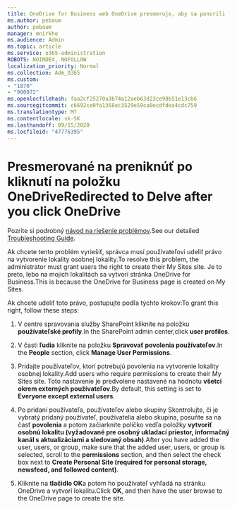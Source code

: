 ```yaml
---
title: OneDrive for Business web OneDrive presmeruje, aby sa ponorili
ms.author: pebaum
author: pebaum
manager: mnirkhe
ms.audience: Admin
ms.topic: article
ms.service: o365-administration
ROBOTS: NOINDEX, NOFOLLOW
localization_priority: Normal
ms.collection: Adm_O365
ms.custom:
- "1870"
- "900072"
ms.openlocfilehash: faa2cf25270a3b74a12aeb63d23ce98b51e13cb6
ms.sourcegitcommit: c6692ce0fa1358ec3529e59ca0ecdfdea4cdc759
ms.translationtype: MT
ms.contentlocale: sk-SK
ms.lasthandoff: 09/15/2020
ms.locfileid: "47776395"
---
```

# <a name="redirected-to-delve-after-you-click-onedrive"></a><span data-ttu-id="d3f07-102">Presmerované na preniknúť po kliknutí na položku OneDrive</span><span class="sxs-lookup"><span data-stu-id="d3f07-102">Redirected to Delve after you click OneDrive</span></span>

<span data-ttu-id="d3f07-103">Pozrite si podrobný [návod na riešenie problémov](https://docs.microsoft.com/sharepoint/support/sites/troubleshooting-guide-for-sites-stopped-at-provisioning).</span><span class="sxs-lookup"><span data-stu-id="d3f07-103">See our detailed [Troubleshooting Guide](https://docs.microsoft.com/sharepoint/support/sites/troubleshooting-guide-for-sites-stopped-at-provisioning).</span></span>

<span data-ttu-id="d3f07-104">Ak chcete tento problém vyriešiť, správca musí používateľovi udeliť právo na vytvorenie lokality osobnej lokality.</span><span class="sxs-lookup"><span data-stu-id="d3f07-104">To resolve this problem, the administrator must grant users the right to create their My Sites site.</span></span> <span data-ttu-id="d3f07-105">Je to preto, lebo na mojich lokalitách sa vytvorí stránka OneDrive for Business.</span><span class="sxs-lookup"><span data-stu-id="d3f07-105">This is because the OneDrive for Business page is created on My Sites.</span></span>

<span data-ttu-id="d3f07-106">Ak chcete udeliť toto právo, postupujte podľa týchto krokov:</span><span class="sxs-lookup"><span data-stu-id="d3f07-106">To grant this right, follow these steps:</span></span>

1. <span data-ttu-id="d3f07-107">V centre spravovania služby SharePoint kliknite na položku **používateľské profily**.</span><span class="sxs-lookup"><span data-stu-id="d3f07-107">In the SharePoint admin center,click **user profiles**.</span></span>

2. <span data-ttu-id="d3f07-108">V časti **ľudia** kliknite na položku **Spravovať povolenia používateľov**.</span><span class="sxs-lookup"><span data-stu-id="d3f07-108">In the **People** section, click **Manage User Permissions**.</span></span>

3. <span data-ttu-id="d3f07-109">Pridajte používateľov, ktorí potrebujú povolenia na vytvorenie lokality osobnej lokality.</span><span class="sxs-lookup"><span data-stu-id="d3f07-109">Add users who require permissions to create their My Sites site.</span></span> <span data-ttu-id="d3f07-110">Toto nastavenie je predvolene nastavené na hodnotu **všetci okrem externých používateľov**.</span><span class="sxs-lookup"><span data-stu-id="d3f07-110">By default, this setting is set to **Everyone except external users**.</span></span>

4. <span data-ttu-id="d3f07-111">Po pridaní používateľa, používateľov alebo skupiny Skontrolujte, či je vybratý pridaný používateľ, používatelia alebo skupina, posuňte sa na časť **povolenia** a potom začiarknite políčko vedľa položky **vytvoriť osobnú lokalitu (vyžadované pre osobný ukladací priestor, informačný kanál s aktualizáciami a sledovaný obsah)**.</span><span class="sxs-lookup"><span data-stu-id="d3f07-111">After you have added the user, users, or group, make sure that the added user, users, or group is selected, scroll to the **permissions** section, and then select the check box next to **Create Personal Site (required for personal storage, newsfeed, and followed content)**.</span></span>

5. <span data-ttu-id="d3f07-112">Kliknite na **tlačidlo OK**a potom ho používateľ vyhľadá na stránku OneDrive a vytvorí lokalitu.</span><span class="sxs-lookup"><span data-stu-id="d3f07-112">Click **OK**, and then have the user browse to the OneDrive page to create the site.</span></span>
